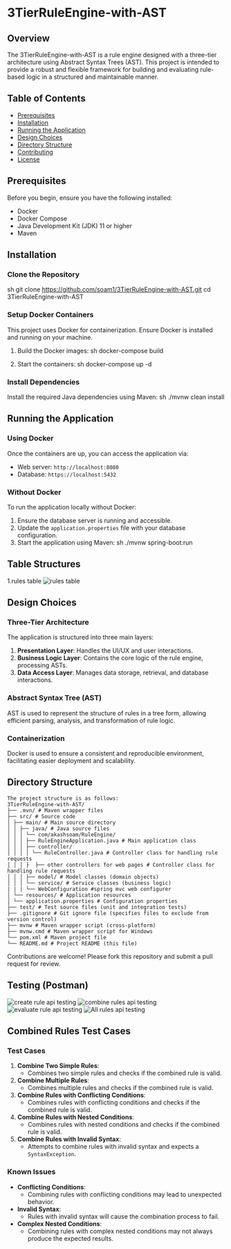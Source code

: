 # 3TierRuleEngine-with-AST

## Overview

The 3TierRuleEngine-with-AST is a rule engine designed with a three-tier architecture using Abstract Syntax Trees (AST).
This project is intended to provide a robust and flexible framework for building and evaluating rule-based logic in a
structured and maintainable manner.

## Table of Contents

- [Prerequisites](#prerequisites)
- [Installation](#installation)
- [Running the Application](#running-the-application)
- [Design Choices](#design-choices)
- [Directory Structure](#directory-structure)
- [Contributing](#contributing)
- [License](#license)

## Prerequisites

Before you begin, ensure you have the following installed:

- Docker
- Docker Compose
- Java Development Kit (JDK) 11 or higher
- Maven

## Installation

### Clone the Repository

sh
git clone https://github.com/soam1/3TierRuleEngine-with-AST.git
cd 3TierRuleEngine-with-AST

### Setup Docker Containers

This project uses Docker for containerization. Ensure Docker is installed and running on your machine.

1. Build the Docker images:
   sh
   docker-compose build


2. Start the containers:
   sh
   docker-compose up -d

### Install Dependencies

Install the required Java dependencies using Maven:
sh
./mvnw clean install

## Running the Application

### Using Docker

Once the containers are up, you can access the application via:

- Web server: `http://localhost:8080`
- Database: `https://localhost:5432`

### Without Docker

To run the application locally without Docker:

1. Ensure the database server is running and accessible.
2. Update the `application.properties` file with your database configuration.
3. Start the application using Maven:
   sh
   ./mvnw spring-boot:run

## Table Structures

1.rules table
![rules table](imagesforreference/rules_table.png)
<!--
2.users table
![rules table](imagesforreference/users_table_structure.png)
-->

## Design Choices

### Three-Tier Architecture

The application is structured into three main layers:

1. **Presentation Layer**: Handles the UI/UX and user interactions.
2. **Business Logic Layer**: Contains the core logic of the rule engine, processing ASTs.
3. **Data Access Layer**: Manages data storage, retrieval, and database interactions.

### Abstract Syntax Tree (AST)

AST is used to represent the structure of rules in a tree form, allowing efficient parsing, analysis, and transformation
of rule logic.

### Containerization

Docker is used to ensure a consistent and reproducible environment, facilitating easier deployment and scalability.

## Directory Structure

```
The project structure is as follows:
3TierRuleEngine-with-AST/ 
├── .mvn/ # Maven wrapper files
├── src/ # Source code
│ ├── main/ # Main source directory
│ │ ├── java/ # Java source files
│ │ │ └── com/akashsoam/RuleEngine/ 
│ │ │ ├── RuleEngineApplication.java # Main application class
│ │ │ ├── controller/
│ │ │ │ └── RuleController.java # Controller class for handling rule requests
│ │ │ ├  ├── other controllers for web pages # Controller class for handling rule requests
│ │ │ ├── model/ # Model classes (domain objects)
│ │ │ └── service/ # Service classes (business logic)
| | | └── WebConfiguration #spring mvc web configurer
│ └── resources/ # Application resources
│ └── application.properties # Configuration properties
├── test/ # Test source files (unit and integration tests)
├── .gitignore # Git ignore file (specifies files to exclude from version control)
├── mvnw # Maven wrapper script (cross-platform)
├── mvnw.cmd # Maven wrapper script for Windows
└── pom.xml # Maven project file
└── README.md # Project README (this file)
```

Contributions are welcome! Please fork this repository and submit a pull request for review.

## Testing (Postman)

![create rule api testing](imagesforreference/createRule.png)
![combine rules api testing](imagesforreference/combineRules.png)
![evaluate rule api testing](imagesforreference/evaluateRule.png)
![All rules api testing](imagesforreference/getAllRules.png)

<!--
## test UI (ThymeLeaf)

![http://localhost:8080/create_rule page](imagesforreference/create_rule_ui.png)
![http://localhost:8080/evaluate_rule page](imagesforreference/evaluate_rule_ui.png)
-->

## Combined Rules Test Cases

### Test Cases

1. **Combine Two Simple Rules**:
    - Combines two simple rules and checks if the combined rule is valid.
2. **Combine Multiple Rules**:
    - Combines multiple rules and checks if the combined rule is valid.
3. **Combine Rules with Conflicting Conditions**:
    - Combines rules with conflicting conditions and checks if the combined rule is valid.
4. **Combine Rules with Nested Conditions**:
    - Combines rules with nested conditions and checks if the combined rule is valid.
5. **Combine Rules with Invalid Syntax**:
    - Attempts to combine rules with invalid syntax and expects a `SyntaxException`.

### Known Issues

- **Conflicting Conditions**:      
    - Combining rules with conflicting conditions may lead to unexpected behavior.
- **Invalid Syntax**:
    - Rules with invalid syntax will cause the combination process to fail.
- **Complex Nested Conditions**:
    - Combining rules with complex nested conditions may not always produce the expected results.
